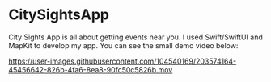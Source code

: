 # CitySightsApp

City Sights App is all about getting events near you. I used Swift/SwiftUI and MapKit to develop my app. 
You can see the small demo video below:

https://user-images.githubusercontent.com/104540169/203574164-45456642-826b-4fa6-8ea8-90fc50c5826b.mov

